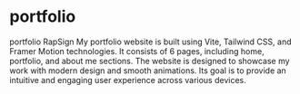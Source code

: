 # portfolio
 portfolio RapSign
My portfolio website is built using Vite, Tailwind CSS, and Framer Motion technologies. It consists of 6 pages, including home, portfolio, and about me sections. The website is designed to showcase my work with modern design and smooth animations. Its goal is to provide an intuitive and engaging user experience across various devices.
